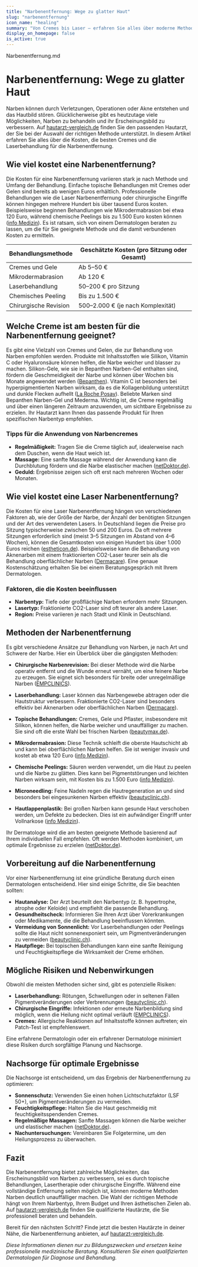 ```yaml
---
title: "Narbenentfernung: Wege zu glatter Haut"
slug: "narbenentfernung"
icon_name: "healing"
summary: "Von Cremes bis Laser – erfahren Sie alles über moderne Methoden zur Narbenentfernung, Kosten, Risiken und die beste Nachsorge."
display_on_homepage: false
is_active: true
---
```


Narbenentfernung.md
# Narbenentfernung: Wege zu glatter Haut

Narben können durch Verletzungen, Operationen oder Akne entstehen und das Hautbild stören. Glücklicherweise gibt es heutzutage viele Möglichkeiten, Narben zu behandeln und ihr Erscheinungsbild zu verbessern. Auf [hautarzt-vergleich.de](https://hautarzt-vergleich.de) finden Sie den passenden Hautarzt, der Sie bei der Auswahl der richtigen Methode unterstützt. In diesem Artikel erfahren Sie alles über die Kosten, die besten Cremes und die Laserbehandlung für die Narbenentfernung.

## Wie viel kostet eine Narbenentfernung?

Die Kosten für eine Narbenentfernung variieren stark je nach Methode und Umfang der Behandlung. Einfache topische Behandlungen mit Cremes oder Gelen sind bereits ab wenigen Euros erhältlich. Professionelle Behandlungen wie die Laser Narbenentfernung oder chirurgische Eingriffe können hingegen mehrere Hundert bis über tausend Euros kosten. Beispielsweise beginnen Behandlungen wie Mikrodermabrasion bei etwa 120 Euro, während chemische Peelings bis zu 1.500 Euro kosten können ([info Medizin](https://www.infomedizin.de/behandlungsgrundlagen/narben-entfernen-narbenkorrektur/)). Es ist ratsam, sich von einem Dermatologen beraten zu lassen, um die für Sie geeignete Methode und die damit verbundenen Kosten zu ermitteln.

| Behandlungsmethode       | Geschätzte Kosten (pro Sitzung oder Gesamt) |
|--------------------------|--------------------------------------------|
| Cremes und Gele          | Ab 5–50 €                                  |
| Mikrodermabrasion        | Ab 120 €                                   |
| Laserbehandlung          | 50–200 € pro Sitzung                       |
| Chemisches Peeling       | Bis zu 1.500 €                             |
| Chirurgische Revision    | 500–2.000 € (je nach Komplexität)          |

## Welche Creme ist am besten für die Narbenentfernung geeignet?

Es gibt eine Vielzahl von Cremes und Gelen, die zur Behandlung von Narben empfohlen werden. Produkte mit Inhaltsstoffen wie Silikon, Vitamin C oder Hyaluronsäure können helfen, die Narbe weicher und blasser zu machen. Silikon-Gele, wie sie in Bepanthen Narben-Gel enthalten sind, fördern die Geschmeidigkeit der Narbe und können über Wochen bis Monate angewendet werden ([Bepanthen](https://www.bepanthen.de/narben-gel)). Vitamin C ist besonders bei hyperpigmentierten Narben wirksam, da es die Kollagenbildung unterstützt und dunkle Flecken aufhellt ([La Roche Posay](https://www.larocheposay.de/gereizte-haut/narbenpflege)). Beliebte Marken sind Bepanthen Narben-Gel und Mederma. Wichtig ist, die Creme regelmäßig und über einen längeren Zeitraum anzuwenden, um sichtbare Ergebnisse zu erzielen. Ihr Hautarzt kann Ihnen das passende Produkt für Ihren spezifischen Narbentyp empfehlen.

### Tipps für die Anwendung von Narbencremes
- **Regelmäßigkeit:** Tragen Sie die Creme täglich auf, idealerweise nach dem Duschen, wenn die Haut weich ist.
- **Massage:** Eine sanfte Massage während der Anwendung kann die Durchblutung fördern und die Narbe elastischer machen ([netDoktor.de](https://www.netdoktor.de/krankheiten/narben/entfernen/)).
- **Geduld:** Ergebnisse zeigen sich oft erst nach mehreren Wochen oder Monaten.

## Wie viel kostet eine Laser Narbenentfernung?

Die Kosten für eine Laser Narbenentfernung hängen von verschiedenen Faktoren ab, wie der Größe der Narbe, der Anzahl der benötigten Sitzungen und der Art des verwendeten Lasers. In Deutschland liegen die Preise pro Sitzung typischerweise zwischen 50 und 200 Euros. Da oft mehrere Sitzungen erforderlich sind (meist 3–5 Sitzungen im Abstand von 4–6 Wochen), können die Gesamtkosten von einigen Hundert bis über 1.000 Euros reichen ([estheticon.de](https://www.estheticon.de/preise/narbenbeseitigung-per-laser)). Beispielsweise kann die Behandlung von Aknenarben mit einem fraktionierten CO2-Laser teurer sein als die Behandlung oberflächlicher Narben ([Dermacare](https://www.dermacare.at/narben-entfernen-co2-laser-wien/)). Eine genaue Kostenschätzung erhalten Sie bei einem Beratungsgespräch mit Ihrem Dermatologen.

### Faktoren, die die Kosten beeinflussen
- **Narbentyp:** Tiefe oder großflächige Narben erfordern mehr Sitzungen.
- **Lasertyp:** Fraktionierte CO2-Laser sind oft teurer als andere Laser.
- **Region:** Preise variieren je nach Stadt und Klinik in Deutschland.

## Methoden der Narbenentfernung

Es gibt verschiedene Ansätze zur Behandlung von Narben, je nach Art und Schwere der Narbe. Hier ein Überblick über die gängigsten Methoden:

- **Chirurgische Narbenrevision:** Bei dieser Methode wird die Narbe operativ entfernt und die Wunde erneut vernäht, um eine feinere Narbe zu erzeugen. Sie eignet sich besonders für breite oder unregelmäßige Narben ([EMPCLINICS](https://empclinics.com/de/blog/was-ist-narbenrevision-wie-es-geht)).

- **Laserbehandlung:** Laser können das Narbengewebe abtragen oder die Hautstruktur verbessern. Fraktionierte CO2-Laser sind besonders effektiv bei Aknenarben oder oberflächlichen Narben ([Dermacare](https://www.dermacare.at/narben-entfernen-co2-laser-wien/)).

- **Topische Behandlungen:** Cremes, Gele und Pflaster, insbesondere mit Silikon, können helfen, die Narbe weicher und unauffälliger zu machen. Sie sind oft die erste Wahl bei frischen Narben ([beautymax.de](https://www.beautymax.de/lexikon-schoenheit/narbenentfernung/)).

- **Mikrodermabrasion:** Diese Technik schleift die oberste Hautschicht ab und kann bei oberflächlichen Narben helfen. Sie ist weniger invasiv und kostet ab etwa 120 Euro ([info Medizin](https://www.infomedizin.de/behandlungsgrundlagen/narben-entfernen-narbenkorrektur/)).

- **Chemische Peelings:** Säuren werden verwendet, um die Haut zu peelen und die Narbe zu glätten. Dies kann bei Pigmentstörungen und leichten Narben wirksam sein, mit Kosten bis zu 1.500 Euro ([info Medizin](https://www.infomedizin.de/behandlungsgrundlagen/narben-entfernen-narbenkorrektur/)).

- **Microneedling:** Feine Nadeln regen die Hautregeneration an und sind besonders bei eingesunkenen Narben effektiv ([beautyclinic.ch](https://www.beautyclinic.ch/blog/2024/04/27/narben-im-gesicht-entfernen/)).

- **Hautlappenplastik:** Bei großen Narben kann gesunde Haut verschoben werden, um Defekte zu bedecken. Dies ist ein aufwändiger Eingriff unter Vollnarkose ([info Medizin](https://www.infomedizin.de/behandlungsgrundlagen/narben-entfernen-narbenkorrektur/)).

Ihr Dermatologe wird die am besten geeignete Methode basierend auf Ihrem individuellen Fall empfehlen. Oft werden Methoden kombiniert, um optimale Ergebnisse zu erzielen ([netDoktor.de](https://www.netdoktor.de/krankheiten/narben/entfernen/)).

## Vorbereitung auf die Narbenentfernung

Vor einer Narbenentfernung ist eine gründliche Beratung durch einen Dermatologen entscheidend. Hier sind einige Schritte, die Sie beachten sollten:

- **Hautanalyse:** Der Arzt beurteilt den Narbentyp (z. B. hypertrophe, atrophe oder Keloide) und empfiehlt die passende Behandlung.
- **Gesundheitscheck:** Informieren Sie Ihren Arzt über Vorerkrankungen oder Medikamente, die die Behandlung beeinflussen könnten.
- **Vermeidung von Sonnenlicht:** Vor Laserbehandlungen oder Peelings sollte die Haut nicht sonnenexponiert sein, um Pigmentveränderungen zu vermeiden ([beautyclinic.ch](https://www.beautyclinic.ch/blog/2024/04/27/narben-im-gesicht-entfernen/)).
- **Hautpflege:** Bei topischen Behandlungen kann eine sanfte Reinigung und Feuchtigkeitspflege die Wirksamkeit der Creme erhöhen.

## Mögliche Risiken und Nebenwirkungen

Obwohl die meisten Methoden sicher sind, gibt es potenzielle Risiken:

- **Laserbehandlung:** Rötungen, Schwellungen oder in seltenen Fällen Pigmentveränderungen oder Verbrennungen ([beautyclinic.ch](https://www.beautyclinic.ch/blog/2024/04/27/narben-im-gesicht-entfernen/)).
- **Chirurgische Eingriffe:** Infektionen oder erneute Narbenbildung sind möglich, wenn die Heilung nicht optimal verläuft ([EMPCLINICS](https://empclinics.com/de/blog/was-ist-narbenrevision-wie-es-geht)).
- **Cremes:** Allergische Reaktionen auf Inhaltsstoffe können auftreten; ein Patch-Test ist empfehlenswert.

Eine erfahrene Dermatologin oder ein erfahrener Dermatologe minimiert diese Risiken durch sorgfältige Planung und Nachsorge.

## Nachsorge für optimale Ergebnisse

Die Nachsorge ist entscheidend, um das Ergebnis der Narbenentfernung zu optimieren:

- **Sonnenschutz:** Verwenden Sie einen hohen Lichtschutzfaktor (LSF 50+), um Pigmentveränderungen zu vermeiden.
- **Feuchtigkeitspflege:** Halten Sie die Haut geschmeidig mit feuchtigkeitsspendenden Cremes.
- **Regelmäßige Massagen:** Sanfte Massagen können die Narbe weicher und elastischer machen ([netDoktor.de](https://www.netdoktor.de/krankheiten/narben/entfernen/)).
- **Nachuntersuchungen:** Vereinbaren Sie Folgetermine, um den Heilungsprozess zu überwachen.

## Fazit

Die Narbenentfernung bietet zahlreiche Möglichkeiten, das Erscheinungsbild von Narben zu verbessern, sei es durch topische Behandlungen, Lasertherapie oder chirurgische Eingriffe. Während eine vollständige Entfernung selten möglich ist, können moderne Methoden Narben deutlich unauffälliger machen. Die Wahl der richtigen Methode hängt von Ihrem Narbentyp, Ihrem Budget und Ihren ästhetischen Zielen ab. Auf [hautarzt-vergleich.de](https://hautarzt-vergleich.de) finden Sie qualifizierte Hautärzte, die Sie professionell beraten und behandeln.

Bereit für den nächsten Schritt? Finde jetzt die besten Hautärzte in deiner Nähe, die Narbenentfernung anbieten, auf [hautarzt-vergleich.de](https://hautarzt-vergleich.de).

*Diese Informationen dienen nur zu Bildungszwecken und ersetzen keine professionelle medizinische Beratung. Konsultieren Sie einen qualifizierten Dermatologen für Diagnose und Behandlung.*
